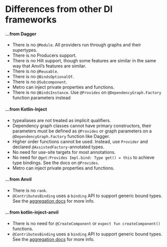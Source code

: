 # Differences from other DI frameworks

#### …from Dagger

* There is no `@Module`. All providers run through graphs and their supertypes.
* There is no Producers support.
* There is no Hilt support, though some features are similar in the same way that Anvil’s features are similar.
* There is no `@Reusable`.
* There is no `@BindsOptionalOf`.
* There is no `@Subcomponent`.
* Metro can inject private properties and functions.
* There is no `@BindsInstance`. Use `@Provides` on `@DependencyGraph.Factory` function parameters instead

#### …from Kotlin-Inject

* typealiases are not treated as implicit qualifiers.
* Dependency graph classes cannot have primary constructors, their parameters must be defined as `@Provides` or graph parameters on a `@DependencyGraph.Factory` function like Dagger.
* Higher order functions cannot be used. Instead, use `Provider` and declared `@AssistedFactory`-annotated types.
* No need for use-site targets for most annotations.
* No need for `@get:Provides Impl.bind: Type get() = this` to achieve type bindings. See the docs on `@Provides`.
* Metro can inject private properties and functions.

#### …from Anvil

* There is no `rank`.
* `@ContributesBinding` uses a `binding` API to support generic bound types. See the [aggregation docs](aggregation.md) for more info.

#### …from kotlin-inject-anvil

* There is no need for `@CreateComponent` or `expect fun createComponent()` functions.
* `@ContributesBinding` uses a `binding` API to support generic bound types. See the [aggregation docs](aggregation.md) for more info.
